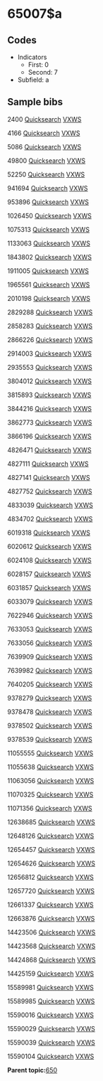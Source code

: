# 65007$a

## Codes

-   Indicators
    -   First: 0
    -   Second: 7
-   Subfield: a

## Sample bibs

2400 [Quicksearch](https://search.library.yale.edu/catalog/2400) [VXWS](http://prodorbis.library.yale.edu:7014/vxws/GetHoldingsService?bibId=2400)

4166 [Quicksearch](https://search.library.yale.edu/catalog/4166) [VXWS](http://prodorbis.library.yale.edu:7014/vxws/GetHoldingsService?bibId=4166)

5086 [Quicksearch](https://search.library.yale.edu/catalog/5086) [VXWS](http://prodorbis.library.yale.edu:7014/vxws/GetHoldingsService?bibId=5086)

49800 [Quicksearch](https://search.library.yale.edu/catalog/49800) [VXWS](http://prodorbis.library.yale.edu:7014/vxws/GetHoldingsService?bibId=49800)

52250 [Quicksearch](https://search.library.yale.edu/catalog/52250) [VXWS](http://prodorbis.library.yale.edu:7014/vxws/GetHoldingsService?bibId=52250)

941694 [Quicksearch](https://search.library.yale.edu/catalog/941694) [VXWS](http://prodorbis.library.yale.edu:7014/vxws/GetHoldingsService?bibId=941694)

953896 [Quicksearch](https://search.library.yale.edu/catalog/953896) [VXWS](http://prodorbis.library.yale.edu:7014/vxws/GetHoldingsService?bibId=953896)

1026450 [Quicksearch](https://search.library.yale.edu/catalog/1026450) [VXWS](http://prodorbis.library.yale.edu:7014/vxws/GetHoldingsService?bibId=1026450)

1075313 [Quicksearch](https://search.library.yale.edu/catalog/1075313) [VXWS](http://prodorbis.library.yale.edu:7014/vxws/GetHoldingsService?bibId=1075313)

1133063 [Quicksearch](https://search.library.yale.edu/catalog/1133063) [VXWS](http://prodorbis.library.yale.edu:7014/vxws/GetHoldingsService?bibId=1133063)

1843802 [Quicksearch](https://search.library.yale.edu/catalog/1843802) [VXWS](http://prodorbis.library.yale.edu:7014/vxws/GetHoldingsService?bibId=1843802)

1911005 [Quicksearch](https://search.library.yale.edu/catalog/1911005) [VXWS](http://prodorbis.library.yale.edu:7014/vxws/GetHoldingsService?bibId=1911005)

1965561 [Quicksearch](https://search.library.yale.edu/catalog/1965561) [VXWS](http://prodorbis.library.yale.edu:7014/vxws/GetHoldingsService?bibId=1965561)

2010198 [Quicksearch](https://search.library.yale.edu/catalog/2010198) [VXWS](http://prodorbis.library.yale.edu:7014/vxws/GetHoldingsService?bibId=2010198)

2829288 [Quicksearch](https://search.library.yale.edu/catalog/2829288) [VXWS](http://prodorbis.library.yale.edu:7014/vxws/GetHoldingsService?bibId=2829288)

2858283 [Quicksearch](https://search.library.yale.edu/catalog/2858283) [VXWS](http://prodorbis.library.yale.edu:7014/vxws/GetHoldingsService?bibId=2858283)

2866226 [Quicksearch](https://search.library.yale.edu/catalog/2866226) [VXWS](http://prodorbis.library.yale.edu:7014/vxws/GetHoldingsService?bibId=2866226)

2914003 [Quicksearch](https://search.library.yale.edu/catalog/2914003) [VXWS](http://prodorbis.library.yale.edu:7014/vxws/GetHoldingsService?bibId=2914003)

2935553 [Quicksearch](https://search.library.yale.edu/catalog/2935553) [VXWS](http://prodorbis.library.yale.edu:7014/vxws/GetHoldingsService?bibId=2935553)

3804012 [Quicksearch](https://search.library.yale.edu/catalog/3804012) [VXWS](http://prodorbis.library.yale.edu:7014/vxws/GetHoldingsService?bibId=3804012)

3815893 [Quicksearch](https://search.library.yale.edu/catalog/3815893) [VXWS](http://prodorbis.library.yale.edu:7014/vxws/GetHoldingsService?bibId=3815893)

3844216 [Quicksearch](https://search.library.yale.edu/catalog/3844216) [VXWS](http://prodorbis.library.yale.edu:7014/vxws/GetHoldingsService?bibId=3844216)

3862773 [Quicksearch](https://search.library.yale.edu/catalog/3862773) [VXWS](http://prodorbis.library.yale.edu:7014/vxws/GetHoldingsService?bibId=3862773)

3866196 [Quicksearch](https://search.library.yale.edu/catalog/3866196) [VXWS](http://prodorbis.library.yale.edu:7014/vxws/GetHoldingsService?bibId=3866196)

4826471 [Quicksearch](https://search.library.yale.edu/catalog/4826471) [VXWS](http://prodorbis.library.yale.edu:7014/vxws/GetHoldingsService?bibId=4826471)

4827111 [Quicksearch](https://search.library.yale.edu/catalog/4827111) [VXWS](http://prodorbis.library.yale.edu:7014/vxws/GetHoldingsService?bibId=4827111)

4827141 [Quicksearch](https://search.library.yale.edu/catalog/4827141) [VXWS](http://prodorbis.library.yale.edu:7014/vxws/GetHoldingsService?bibId=4827141)

4827752 [Quicksearch](https://search.library.yale.edu/catalog/4827752) [VXWS](http://prodorbis.library.yale.edu:7014/vxws/GetHoldingsService?bibId=4827752)

4833039 [Quicksearch](https://search.library.yale.edu/catalog/4833039) [VXWS](http://prodorbis.library.yale.edu:7014/vxws/GetHoldingsService?bibId=4833039)

4834702 [Quicksearch](https://search.library.yale.edu/catalog/4834702) [VXWS](http://prodorbis.library.yale.edu:7014/vxws/GetHoldingsService?bibId=4834702)

6019318 [Quicksearch](https://search.library.yale.edu/catalog/6019318) [VXWS](http://prodorbis.library.yale.edu:7014/vxws/GetHoldingsService?bibId=6019318)

6020612 [Quicksearch](https://search.library.yale.edu/catalog/6020612) [VXWS](http://prodorbis.library.yale.edu:7014/vxws/GetHoldingsService?bibId=6020612)

6024108 [Quicksearch](https://search.library.yale.edu/catalog/6024108) [VXWS](http://prodorbis.library.yale.edu:7014/vxws/GetHoldingsService?bibId=6024108)

6028157 [Quicksearch](https://search.library.yale.edu/catalog/6028157) [VXWS](http://prodorbis.library.yale.edu:7014/vxws/GetHoldingsService?bibId=6028157)

6031857 [Quicksearch](https://search.library.yale.edu/catalog/6031857) [VXWS](http://prodorbis.library.yale.edu:7014/vxws/GetHoldingsService?bibId=6031857)

6033079 [Quicksearch](https://search.library.yale.edu/catalog/6033079) [VXWS](http://prodorbis.library.yale.edu:7014/vxws/GetHoldingsService?bibId=6033079)

7622946 [Quicksearch](https://search.library.yale.edu/catalog/7622946) [VXWS](http://prodorbis.library.yale.edu:7014/vxws/GetHoldingsService?bibId=7622946)

7633053 [Quicksearch](https://search.library.yale.edu/catalog/7633053) [VXWS](http://prodorbis.library.yale.edu:7014/vxws/GetHoldingsService?bibId=7633053)

7633056 [Quicksearch](https://search.library.yale.edu/catalog/7633056) [VXWS](http://prodorbis.library.yale.edu:7014/vxws/GetHoldingsService?bibId=7633056)

7639909 [Quicksearch](https://search.library.yale.edu/catalog/7639909) [VXWS](http://prodorbis.library.yale.edu:7014/vxws/GetHoldingsService?bibId=7639909)

7639982 [Quicksearch](https://search.library.yale.edu/catalog/7639982) [VXWS](http://prodorbis.library.yale.edu:7014/vxws/GetHoldingsService?bibId=7639982)

7640205 [Quicksearch](https://search.library.yale.edu/catalog/7640205) [VXWS](http://prodorbis.library.yale.edu:7014/vxws/GetHoldingsService?bibId=7640205)

9378279 [Quicksearch](https://search.library.yale.edu/catalog/9378279) [VXWS](http://prodorbis.library.yale.edu:7014/vxws/GetHoldingsService?bibId=9378279)

9378478 [Quicksearch](https://search.library.yale.edu/catalog/9378478) [VXWS](http://prodorbis.library.yale.edu:7014/vxws/GetHoldingsService?bibId=9378478)

9378502 [Quicksearch](https://search.library.yale.edu/catalog/9378502) [VXWS](http://prodorbis.library.yale.edu:7014/vxws/GetHoldingsService?bibId=9378502)

9378539 [Quicksearch](https://search.library.yale.edu/catalog/9378539) [VXWS](http://prodorbis.library.yale.edu:7014/vxws/GetHoldingsService?bibId=9378539)

11055555 [Quicksearch](https://search.library.yale.edu/catalog/11055555) [VXWS](http://prodorbis.library.yale.edu:7014/vxws/GetHoldingsService?bibId=11055555)

11055638 [Quicksearch](https://search.library.yale.edu/catalog/11055638) [VXWS](http://prodorbis.library.yale.edu:7014/vxws/GetHoldingsService?bibId=11055638)

11063056 [Quicksearch](https://search.library.yale.edu/catalog/11063056) [VXWS](http://prodorbis.library.yale.edu:7014/vxws/GetHoldingsService?bibId=11063056)

11070325 [Quicksearch](https://search.library.yale.edu/catalog/11070325) [VXWS](http://prodorbis.library.yale.edu:7014/vxws/GetHoldingsService?bibId=11070325)

11071356 [Quicksearch](https://search.library.yale.edu/catalog/11071356) [VXWS](http://prodorbis.library.yale.edu:7014/vxws/GetHoldingsService?bibId=11071356)

12638685 [Quicksearch](https://search.library.yale.edu/catalog/12638685) [VXWS](http://prodorbis.library.yale.edu:7014/vxws/GetHoldingsService?bibId=12638685)

12648126 [Quicksearch](https://search.library.yale.edu/catalog/12648126) [VXWS](http://prodorbis.library.yale.edu:7014/vxws/GetHoldingsService?bibId=12648126)

12654457 [Quicksearch](https://search.library.yale.edu/catalog/12654457) [VXWS](http://prodorbis.library.yale.edu:7014/vxws/GetHoldingsService?bibId=12654457)

12654626 [Quicksearch](https://search.library.yale.edu/catalog/12654626) [VXWS](http://prodorbis.library.yale.edu:7014/vxws/GetHoldingsService?bibId=12654626)

12656812 [Quicksearch](https://search.library.yale.edu/catalog/12656812) [VXWS](http://prodorbis.library.yale.edu:7014/vxws/GetHoldingsService?bibId=12656812)

12657720 [Quicksearch](https://search.library.yale.edu/catalog/12657720) [VXWS](http://prodorbis.library.yale.edu:7014/vxws/GetHoldingsService?bibId=12657720)

12661337 [Quicksearch](https://search.library.yale.edu/catalog/12661337) [VXWS](http://prodorbis.library.yale.edu:7014/vxws/GetHoldingsService?bibId=12661337)

12663876 [Quicksearch](https://search.library.yale.edu/catalog/12663876) [VXWS](http://prodorbis.library.yale.edu:7014/vxws/GetHoldingsService?bibId=12663876)

14423506 [Quicksearch](https://search.library.yale.edu/catalog/14423506) [VXWS](http://prodorbis.library.yale.edu:7014/vxws/GetHoldingsService?bibId=14423506)

14423568 [Quicksearch](https://search.library.yale.edu/catalog/14423568) [VXWS](http://prodorbis.library.yale.edu:7014/vxws/GetHoldingsService?bibId=14423568)

14424868 [Quicksearch](https://search.library.yale.edu/catalog/14424868) [VXWS](http://prodorbis.library.yale.edu:7014/vxws/GetHoldingsService?bibId=14424868)

14425159 [Quicksearch](https://search.library.yale.edu/catalog/14425159) [VXWS](http://prodorbis.library.yale.edu:7014/vxws/GetHoldingsService?bibId=14425159)

15589981 [Quicksearch](https://search.library.yale.edu/catalog/15589981) [VXWS](http://prodorbis.library.yale.edu:7014/vxws/GetHoldingsService?bibId=15589981)

15589985 [Quicksearch](https://search.library.yale.edu/catalog/15589985) [VXWS](http://prodorbis.library.yale.edu:7014/vxws/GetHoldingsService?bibId=15589985)

15590016 [Quicksearch](https://search.library.yale.edu/catalog/15590016) [VXWS](http://prodorbis.library.yale.edu:7014/vxws/GetHoldingsService?bibId=15590016)

15590029 [Quicksearch](https://search.library.yale.edu/catalog/15590029) [VXWS](http://prodorbis.library.yale.edu:7014/vxws/GetHoldingsService?bibId=15590029)

15590039 [Quicksearch](https://search.library.yale.edu/catalog/15590039) [VXWS](http://prodorbis.library.yale.edu:7014/vxws/GetHoldingsService?bibId=15590039)

15590104 [Quicksearch](https://search.library.yale.edu/catalog/15590104) [VXWS](http://prodorbis.library.yale.edu:7014/vxws/GetHoldingsService?bibId=15590104)

**Parent topic:**[650](../../tags/650/650.md)

